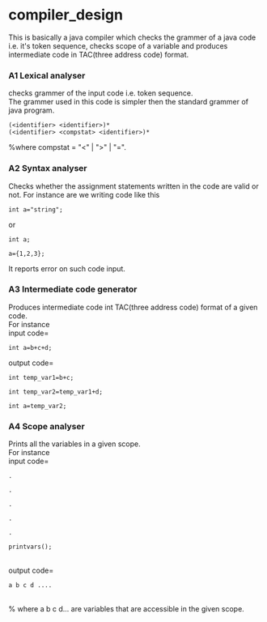 # compiler_design
This is basically a java compiler which checks the grammer of a java code i.e. it's token sequence, checks scope of a variable and produces intermediate code in TAC(three address code) format.
<br/>
### A1 Lexical analyser
checks grammer of the input code i.e. token sequence.<br/>
The grammer used in this code is simpler then the standard grammer of java program. <br/>


	(<identifier> <identifier>)*
	(<identifier> <compstat> <identifier>)*

%where compstat = "<" | ">" | "=".

### A2 Syntax analyser
Checks whether the assignment statements written in the code are valid or not. For instance are we writing code like this<br/>

	int a="string";

or<br/>


	int a;

	a={1,2,3};

It reports error on such code input.<br/>

### A3 Intermediate code generator
Produces intermediate code int TAC(three address code) format of a given code. <br/>
For instance <br/>
input code=

	int a=b+c+d;

output code=<br/>


	int temp_var1=b+c;

	int temp_var2=temp_var1+d;

	int a=temp_var2;



### A4 Scope analyser
Prints all the variables in a given scope.<br/>
For instance<br/>
input code=<br/>


	.

	.

	.

	.

	.

	printvars();


<br/>
output code=<br/>


	a b c d ....


<br/>
% where a b c d... are variables that are accessible in the given scope.<br/>

